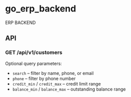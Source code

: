 # go_erp_backend

ERP BACKEND

## API

### GET /api/v1/customers

Optional query parameters:

- `search` – filter by name, phone, or email
- `phone` – filter by phone number
- `credit_min` / `credit_max` – credit limit range
- `balance_min` / `balance_max` – outstanding balance range
